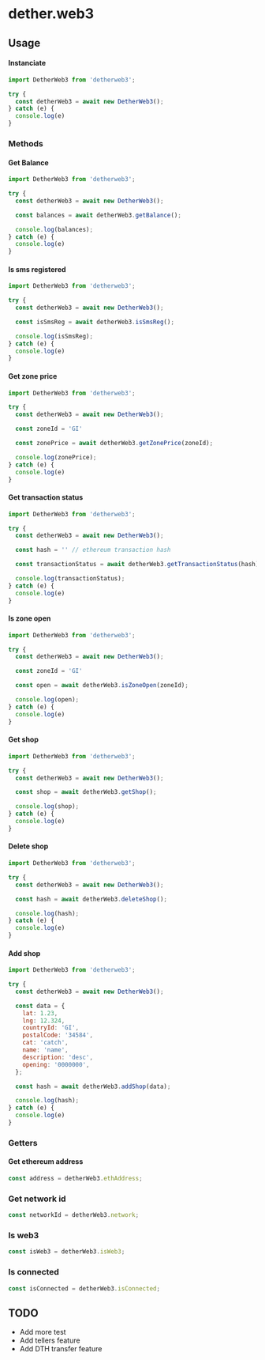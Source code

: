 # dether.web3

## Usage

#### Instanciate
```js
import DetherWeb3 from 'detherweb3';

try {
  const detherWeb3 = await new DetherWeb3();
} catch (e) {
  console.log(e)
}
```

### Methods

#### Get Balance
```js
import DetherWeb3 from 'detherweb3';

try {
  const detherWeb3 = await new DetherWeb3();

  const balances = await detherWeb3.getBalance();

  console.log(balances);
} catch (e) {
  console.log(e)
}
```

#### Is sms registered
```js
import DetherWeb3 from 'detherweb3';

try {
  const detherWeb3 = await new DetherWeb3();

  const isSmsReg = await detherWeb3.isSmsReg();

  console.log(isSmsReg);
} catch (e) {
  console.log(e)
}
```

#### Get zone price
```js
import DetherWeb3 from 'detherweb3';

try {
  const detherWeb3 = await new DetherWeb3();

  const zoneId = 'GI'

  const zonePrice = await detherWeb3.getZonePrice(zoneId);

  console.log(zonePrice);
} catch (e) {
  console.log(e)
}
```

#### Get transaction status
```js
import DetherWeb3 from 'detherweb3';

try {
  const detherWeb3 = await new DetherWeb3();

  const hash = '' // ethereum transaction hash

  const transactionStatus = await detherWeb3.getTransactionStatus(hash);

  console.log(transactionStatus);
} catch (e) {
  console.log(e)
}
```

#### Is zone open
```js
import DetherWeb3 from 'detherweb3';

try {
  const detherWeb3 = await new DetherWeb3();

  const zoneId = 'GI'

  const open = await detherWeb3.isZoneOpen(zoneId);

  console.log(open);
} catch (e) {
  console.log(e)
}
```

#### Get shop
```js
import DetherWeb3 from 'detherweb3';

try {
  const detherWeb3 = await new DetherWeb3();

  const shop = await detherWeb3.getShop();

  console.log(shop);
} catch (e) {
  console.log(e)
}
```

#### Delete shop
```js
import DetherWeb3 from 'detherweb3';

try {
  const detherWeb3 = await new DetherWeb3();

  const hash = await detherWeb3.deleteShop();

  console.log(hash);
} catch (e) {
  console.log(e)
}
```

#### Add shop
```js
import DetherWeb3 from 'detherweb3';

try {
  const detherWeb3 = await new DetherWeb3();

  const data = {
    lat: 1.23,
    lng: 12.324,
    countryId: 'GI',
    postalCode: '34584',
    cat: 'catch',
    name: 'name',
    description: 'desc',
    opening: '0000000',
  };

  const hash = await detherWeb3.addShop(data);

  console.log(hash);
} catch (e) {
  console.log(e)
}
```

### Getters

#### Get ethereum address
```js
const address = detherWeb3.ethAddress;
```

### Get network id
```js
const networkId = detherWeb3.network;
```

### Is web3
```js
const isWeb3 = detherWeb3.isWeb3;
```

### Is connected
```js
const isConnected = detherWeb3.isConnected;
```


## TODO

* Add more test
* Add tellers feature
* Add DTH transfer feature
